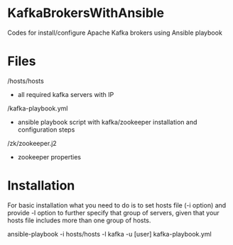 # KafkaBrokersWithAnsible
Codes for install/configure Apache Kafka brokers using Ansible playbook

# Files
/hosts/hosts
  - all required kafka servers with IP

/kafka-playbook.yml
  - ansible playbook script with kafka/zookeeper installation and configuration steps
	
/zk/zookeeper.j2
  - zookeeper properties

# Installation
For basic installation what you need to do is to set hosts file (-i option) and provide -l option to further specify that group of servers, given that your hosts file includes more than one group of hosts.

ansible-playbook -i hosts/hosts -l kafka -u [user] kafka-playbook.yml
